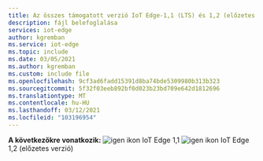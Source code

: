 ```yaml
---
title: Az összes támogatott verzió IoT Edge-1,1 (LTS) és 1,2 (előzetes verzió)
description: fájl belefoglalása
services: iot-edge
author: kgremban
ms.service: iot-edge
ms.topic: include
ms.date: 03/05/2021
ms.author: kgremban
ms.custom: include file
ms.openlocfilehash: 9cf3ad6fadd15391d8ba74bde5309980b313b323
ms.sourcegitcommit: 5f32f03eeb892bf0d023b23bd709e642d1812696
ms.translationtype: MT
ms.contentlocale: hu-HU
ms.lasthandoff: 03/12/2021
ms.locfileid: "103196954"
---
```

**A következőkre vonatkozik:** ![ igen ikon ](./media/iot-edge-version/yes-icon.png) IoT Edge 1,1 ![ igen ikon ](./media/iot-edge-version/yes-icon.png) IoT Edge 1,2 (előzetes verzió)

